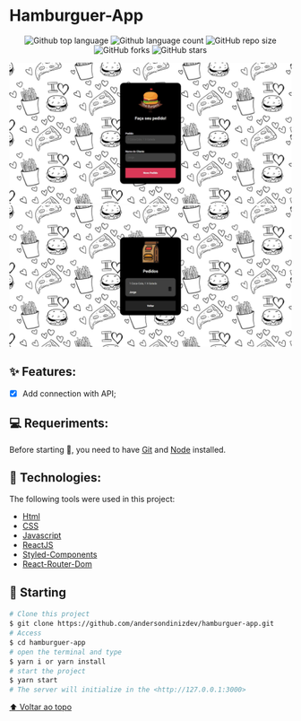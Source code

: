 # Hamburguer-App

<!---Esses são exemplos. Veja https://shields.io para outras pessoas ou para personalizar este conjunto de escudos. Você pode querer incluir dependências, status do projeto e informações de licença aqui--->

<p align="center">
  <img alt="Github top language" src="https://img.shields.io/github/languages/top/andersondinizdev/hamburguer-app?style=for-the-badge">
  
  <img alt="Github language count" src="https://img.shields.io/github/languages/count/andersondinizdev/hamburguer-app?style=for-the-badge">
  
  <img alt="GitHub repo size" src="https://img.shields.io/github/repo-size/andersondinizdev/hamburguer-app?style=for-the-badge">

  <img alt="GitHub forks" src="https://img.shields.io/github/forks/andersondinizdev/hamburguer-app?style=for-the-badge">
    
  <img alt="GitHub stars" src="https://img.shields.io/github/stars/andersondinizdev/hamburguer-app?style=for-the-badge"/> 

</p>

<p align="center">
<img src="https://raw.githubusercontent.com/AndersonDinizDev/projects-thumbnail/master/hamburguer-app.png" alt="exemplo imagem"/>
  <img src="https://raw.githubusercontent.com/AndersonDinizDev/projects-thumbnail/master/hamburguer-app-orders.png" alt="exemplo imagem"/>
 </p>

## ✨ Features:
- [x] Add connection with API;

## 💻 Requeriments:

Before starting :checkered_flag:, you need to have [Git](https://git-scm.com) and [Node](https://nodejs.org/en/) installed.

## 🚀 Technologies:

The following tools were used in this project:

- [Html](https://developer.mozilla.org/pt-BR/docs/Web/HTML/Element/html/)  
- [CSS](https://developer.mozilla.org/pt-BR/docs/Web/CSS) 
- [Javascript](https://developer.mozilla.org/pt-BR/docs/Web/JavaScript)
- [ReactJS](https://react.dev/)
- [Styled-Components](https://styled-components.com/docs)
- [React-Router-Dom](https://styled-components.com/docs)

## :checkered_flag: Starting ##

```bash
# Clone this project
$ git clone https://github.com/andersondinizdev/hamburguer-app.git
# Access
$ cd hamburguer-app
# open the terminal and type
$ yarn i or yarn install
# start the project
$ yarn start
# The server will initialize in the <http://127.0.0.1:3000>
```
[⬆ Voltar ao topo](#Hamburguer-App)<br>
